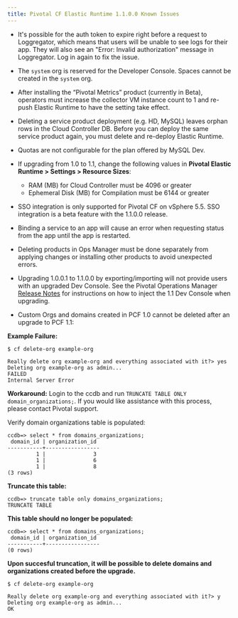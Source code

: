 ```yaml
---
title: Pivotal CF Elastic Runtime 1.1.0.0 Known Issues
---
```


* It's possible for the auth token to expire right before a request to Loggregator, which means that users will be unable to see logs for their app. They will also see an "Error: Invalid authorization" message in Loggregator. Log in again to fix the issue.

* The `system` org is reserved for the Developer Console. Spaces cannot be created in the `system` org.

* After installing the “Pivotal Metrics” product (currently in Beta), operators must increase the collector VM instance count to 1 and re-push Elastic Runtime to have the setting take effect.

* Deleting a service product deployment (e.g. HD, MySQL) leaves orphan rows in the Cloud Controller DB. Before you can deploy the same service product again, you must delete and re-deploy Elastic Runtime.

* Quotas are not configurable for the plan offered by MySQL Dev.

* If upgrading from 1.0 to 1.1, change the following values in **Pivotal Elastic Runtime > Settings > Resource Sizes**:
	* RAM (MB) for Cloud Controller must be 4096 or greater
	* Ephemeral Disk (MB) for Compilation must be 6144 or greater

* SSO integration is only supported for Pivotal CF on vSphere 5.5. SSO integration is a beta feature with the 1.1.0.0 release.

* Binding a service to an app will cause an error when requesting status from the app until the app is restarted.

* Deleting products in Ops Manager must be done separately from applying changes or installing other products to avoid unexpected errors.

* Upgrading 1.0.0.1 to 1.1.0.0 by exporting/importing will not provide users with an upgraded Dev Console. See the Pivotal Operations Manager [Release Notes](./opsmanager_rn.html) for instructions on how to inject the 1.1 Dev Console when upgrading.

* Custom Orgs and domains created in PCF 1.0 cannot be deleted after an upgrade to PCF 1.1:

>>
__Example Failure:__
```
$ cf delete-org example-org

Really delete org example-org and everything associated with it?> yes
Deleting org example-org as admin...
FAILED
Internal Server Error
```

__Workaround:__
Login to the ccdb and run `TRUNCATE TABLE ONLY domain_organizations;`. If you would like assistance with this process, please contact Pivotal support.

Verify domain organizations table is populated:

```
ccdb=> select * from domains_organizations;
 domain_id | organization_id
-----------+-----------------
         1 |               3
         1 |               6
         1 |               8
(3 rows)
```

__Truncate this table:__

```
ccdb=> truncate table only domains_organizations;
TRUNCATE TABLE
```

__This table should no longer be populated:__

```
ccdb=> select * from domains_organizations;
 domain_id | organization_id
-----------+-----------------
(0 rows)
```

__Upon succesful truncation, it will be possible to delete domains and organizations created before the upgrade.__

```
$ cf delete-org example-org

Really delete org example-org and everything associated with it?> y
Deleting org example-org as admin...
OK
```
